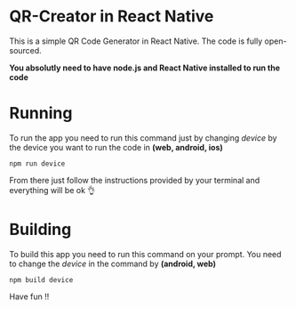 # QR-Creator in React Native

This is a simple QR Code Generator in React Native. The code is fully open-sourced.

**You absolutly need to have node.js and React Native installed to run the code**


# Running 

To run the app you need to run this command just by changing *device* by the device you want to run the code in **(web, android, ios)**

`npm run device`

From there just follow the instructions provided by your terminal and everything will be ok 👌 

# Building

To build this app you need to run this command on your prompt. You need to change the *device* in the command by **(android, web)**

`npm build device`


Have fun !!

